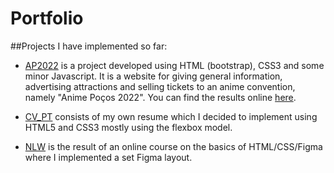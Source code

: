 # Portfolio

##Projects I have implemented so far:

- [AP2022](https://silasmarques08.github.io/portfolio/AP2022) is a project developed using HTML (bootstrap), CSS3 and some minor Javascript. It is a website for giving general information, advertising attractions and selling tickets to an anime convention, namely "Anime Poços 2022". You can find the results online [here](www.animepocos.com.br).

- [CV_PT](https://silasmarques08.github.io/portfolio/CV_PT) consists of my own resume which I decided to implement using HTML5 and CSS3 mostly using the flexbox model.

- [NLW](https://silasmarques08.github.io/portfolio/NLW) is the result of an online course on the basics of HTML/CSS/Figma where I implemented a set Figma layout.
